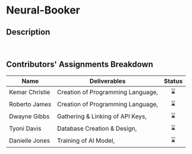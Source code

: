 # Neural-Booker

## Description

<br>

## Contributors' Assignments Breakdown

| Name           | Deliverables                                       | Status |
|----------------|----------------------------------------------------|:------:|
| Kemar Christie | Creation of Programming Language,                  |   ⌛   |
| Roberto James | Creation of Programming Language,                   |   ⌛   |
| Dwayne Gibbs | Gathering & Linking of API Keys,                     |   ⌛   |
| Tyoni Davis | Database Creation & Design,                           |   ⌛   |
| Danielle Jones | Training of AI Model,                              |   ⌛   |